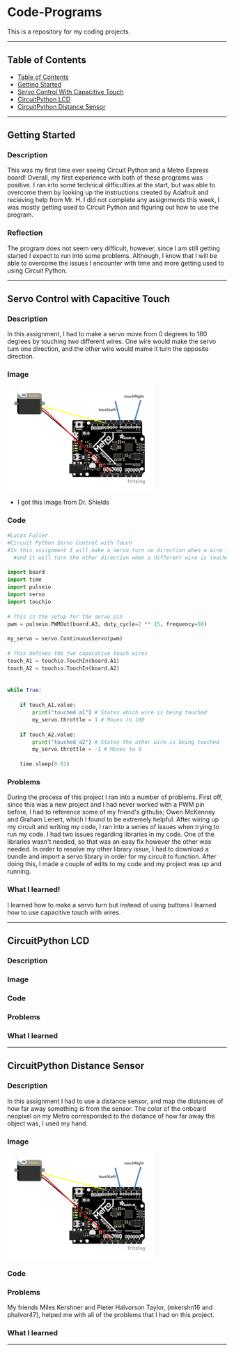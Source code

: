 # Code-Programs
This is a repository for my coding projects.

---
## Table of Contents 
* [Table of Contents](#Table-of-Contents)
* [Getting Started](#Getting-Started)
* [Servo Control With Capacitive Touch](#Servo-Control-With-Capacitive-Touch)
* [CircuitPython LCD](#CircuitPython-LCD)
* [CircuitPython Distance Sensor](#CircuitPython-Distance-Sensor)

---

## Getting Started

### Description

This was my first time ever seeing Circuit Python and a Metro Express board! Overall, my first experience with both of these programs was positive. I ran into some technical difficulties at the start, but was able to overcome them by looking up the instructions created by Adafruit and recieving help from Mr. H. I did not complete any assignments this week, I was mostly getting used to Circuit Python and figuring out how to use the program.

### Reflection

The program does not seem very difficult, however, since I am still getting started I expect to run into some problems. Although, I know that I will be able to overcome the issues I encounter with time and more getting used to using Circuit Python.

---

## Servo Control with Capacitive Touch

### Description

In this assignment, I had to make a servo move from 0 degrees to 180 degrees by touching two different wires. One wire would make the servo turn one direction, and the other wire would mame it turn the opposite direction. 

### Image

![DiagramofServoControlWiring](images/DiagramofServoControlWiring.png)
* I got this image from Dr. Shields

### Code
```python
#Lucas Fuller
#Circuit Python Servo Control with Touch
#In this assignment I will make a servo turn on direction when a wire is touched,
  #and it will turn the other direction when a different wire is touched.

import board
import time
import pulseio
import servo
import touchio

# This is the setup for the servo pin
pwm = pulseio.PWMOut(board.A3, duty_cycle=2 ** 15, frequency=50)

my_servo = servo.ContinuousServo(pwm)

# This defines the two capacative touch wires
touch_A1 = touchio.TouchIn(board.A1)
touch_A2 = touchio.TouchIn(board.A2)


while True:

    if touch_A1.value:
        print("touched a1") # States which wire is being touched
        my_servo.throttle = 1 # Moves to 180
        
    if touch_A2.value:
        print("touched a2") # States the other wire is being touched
        my_servo.throttle = -1 # Moves to 0

    time.sleep(0.01)
```
### Problems

During the process of this project I ran into a number of problems. First off, since this was a new project and I had never worked with a PWM pin before, I had to reference some of my friend's githubs; Owen McKenney and Graham Lenert, which I found to be extremely helpful. After wiring up my circuit and writing my code, I ran into a series of issues when trying to run my code. I had two issues regarding libraries in my code. One of the libraries wasn't needed, so that was an easy fix however the other was needed. In order to resolve my other library issue, I had to download a bundle and import a servo library in order for my circuit to function. After doing this, I made a couple of edits to my code and my project was up and running. 

### What I learned!

I learned how to make a servo turn but instead of using buttons I learned how to use capacitive touch with wires. 

---

## CircuitPython LCD

### Description

### Image 

### Code

### Problems

### What I learned

---

## CircuitPython Distance Sensor

### Description

In this assignment I had to use a distance sensor, and map the distances of how far away something is from the sensor. The color of the onboard neopixel on my Metro corresponded to the distance of how far away the object was, I used my hand.

### Image 

![DiagramofServoControlWiring](images/DiagramofServoControlWiring.png)

### Code

### Problems

My friends Miles Kershner and Pieter Halvorson Taylor, (mkershn16 and phalvor47), helped me with all of the problems that I had on this project. 

### What I learned

---
